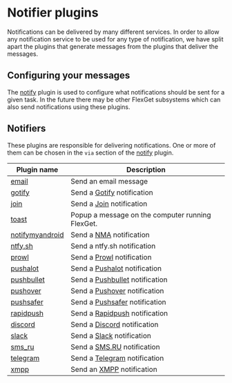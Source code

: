 # Notifier plugins

Notifications can be delivered by many different services. In order to allow any notification service to be used for any type of notification, we have split apart the plugins that generate messages from the plugins that deliver the messages. 

## Configuring your messages

The [notify](/Plugins/notify) plugin is used to configure what notifications should be sent for a given task. In the future there may be other FlexGet subsystems which can also send notifications using these plugins.

## Notifiers
These plugins are responsible for delivering notifications. One or more of them can be chosen in the `via` section of the [notify](/Plugins/notify) plugin.

| Plugin name | Description |
| --- | --- |
| [email](/Plugins/Notifiers/email) | Send an email message |
| [gotify](/Plugins/Notifiers/gotify) | Send a [Gotify](https://gotify.net) notification |
| [join](/Plugins/Notifiers/join) | Send a [Join](https://joaoapps.com/join/) notification |
| [toast](/Plugins/Notifiers/toast) | Popup a message on the computer running FlexGet. |
| [notifymyandroid](/Plugins/Notifiers/notifymyandroid) | Send a [NMA](http://www.notifymyandroid.com/) notification |
|[ntfy.sh](/Plugins/Notifiers/ntfysh)|Send a ntfy.sh notification
| [prowl](/Plugins/Notifiers/prowl) | Send a [Prowl](https://www.prowlapp.com/) notification |
| [pushalot](/Plugins/Notifiers/pushalot) | Send a [Pushalot](https://pushalot.com/) notification |
| [pushbullet](/Plugins/Notifiers/pushbullet) | Send a [Pushbullet](https://www.pushbullet.com/) notification |
| [pushover](/Plugins/Notifiers/pushover) | Send a [Pushover](https://pushover.net/apps/clone/Flexget) notification |
| [pushsafer](/Plugins/Notifiers/pushsafer) | Send a [Pushsafer](https://www.pushsafer.com/en/FlexGet) notification |
| [rapidpush](/Plugins/Notifiers/rapidpush) | Send a [Rapidpush](https://rapidpush.net/) notification |
|[discord](/Plugins/Notifiers/discord) | Send a [Discord](https://discordapp.com/) notification
| [slack](/Plugins/Notifiers/slack) | Send a [Slack](https://slack.com/) notification |
| [sms_ru](/Plugins/Notifiers/sms_ru) | Send a [SMS.RU](http://sms.ru/) notification |
| [telegram](/Plugins/Notifiers/telegram) | Send a [Telegram](https://telegram.org/) notification |
| [xmpp](/Plugins/Notifiers/xmpp) | Send an [XMPP](https://xmpp.org/) notification |

